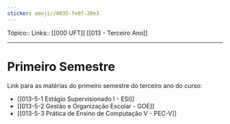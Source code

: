 ```yaml
---
sticker: emoji//0035-fe0f-20e3
---
```

Tópico::
Links:: [[000 UFT]] [[013 - Terceiro Ano]]

---

# Primeiro Semestre

Link para as matérias do primeiro semestre do terceiro ano do curso:

- [[013-5-1 Estágio Supervisionado I - ESI]]
- [[013-5-2 Gestão e Organização Escolar - GOE]]
- [[013-5-3 Prática de Ensino de Computação V - PEC-V]]